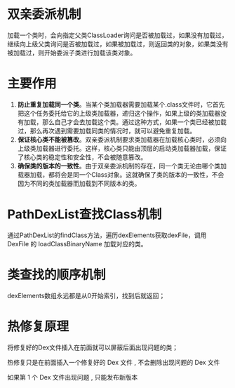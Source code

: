 # 双亲委派机制

加载一个类时，会向指定父类ClassLoader询问是否被加载过，如果没有加载过，继续向上级父类询问是否被加载过，如果被加载过，则返回类的对象，如果类没有被加载过，则开始委派子类进行加载该类对象。

# 主要作用
1. **防止重复加载同一个类**。当某个类加载器需要加载某个.class文件时，它首先把这个任务委托给它的上级类加载器，递归这个操作，如果上级的类加载器没有加载，那么自己才会去加载这个类。通过这种方式，如果一个类已经被加载过，那么再次遇到需要加载同类的情况时，就可以避免重复加载。
2. **保证核心类不能被篡改**。双亲委派机制要求类加载器在加载核心类时，必须向上级类加载器进行委托。这样，核心类只能由顶层的启动类加载器加载，保证了核心类的稳定性和安全性，不会被随意篡改。
3. **确保类的版本的一致性**。由于双亲委派机制的存在，同一个类无论由哪个类加载器加载，都将会是同一个Class对象。这就确保了类的版本的一致性，不会因为不同的类加载器而加载到不同版本的类。

# PathDexList查找Class机制

通过PathDexList的findClass方法，遍历dexElements获取dexFile，调用 DexFile 的 loadClassBinaryName 加载对应的类。

# 类查找的顺序机制

dexElements数组永远都是从0开始索引，找到后就返回；

# 热修复原理

将修复好的Dex文件插入在前面就可以屏蔽后面出现问题的类；

热修复只是在前面插入一个修复好的 Dex 文件 , 不会删除出现问题的 Dex 文件 

如果第 1  个 Dex 文件出现问题 , 只能发布新版本